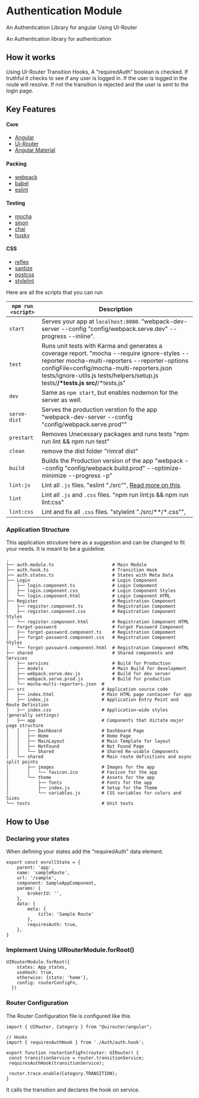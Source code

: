 # Authentication Module
An Authentication Library for angular Using UI-Router


An Authentication library for authentication


## How it works
Using UI-Router Transition Hooks, A "requiredAuth" boolean is checked. If truthful it checks to see if any user is logged in.
If the user is logged in the route will resolve. If not the transition is rejected and the user is sent to the login page.

## Key Features

#### Core
* [Angular](http://angular.io/)
* [Ui-Router](https://ui-router.github.io/)
* [Angular Material](https://material.angular.io/)


#### Packing 
* [webpack](https://github.com/webpack/webpack)
* [babel](https://github.com/babel/babel)
* [eslint](http://eslint.org)

#### Testing
* [mocha](https://mochajs.org/)
* [sinon](http://sinonjs.org/)
* [chai](https://github.com/chaijs/chai)
* [husky](https://github.com/typicode/husky) 


#### CSS
* [reflex](leejordan.github.io/reflex/docs/)
* [santize](https://github.com/jonathantneal/sanitize.css/)
* [postcss](https://github.com/postcss/postcss)
* [stylelint](https://www.npmjs.com/package/stylelint)


Here are all the scripts that you can run

|`npm run <script>`|Description|
|------------------|-----------|
|`start`|Serves your app at `localhost:8080`. "webpack-dev-server --config \"config/webpack.serve.dev\" --progress --inline".|
|`test`|Runs unit tests with Karma and generates a coverage report. "mocha --require ignore-styles --reporter mocha-multi-reporters --reporter-options configFile=config/mocha-multi-reporters.json tests/ignore-utils.js tests/helpers/setup.js tests/**/*tests.js src/**/*tests.js"|
|`dev`|Same as `npm start`, but enables nodemon for the server as well.|
|`serve-dist`|Serves the production verstion fo the app "webpack-dev-server --config \"config/webpack.serve.prod\""|
|`prestart`|Removes Unecessary packages and runs tests "npm run lint && npm run test"|
|`clean`|remove the dist folder "rimraf dist"|
|`build`|Builds the Production version of the app "webpack --config \"config/webpack.build.prod\" --optimize-minimize --progress -p"|
|`lint:js`|Lint all `.js` files. "eslint \"./src\"", [Read more on this](http://eslint.org/docs/user-guide/command-line-interface.html#fix). |
|`lint`|Lint all `.js` and `.css` files. "npm run lint:js && npm run lint:css" |
|`lint:css`|Lint and fix all `.css` files. "stylelint \"./src/**/*.css\"", |



### Application Structure

This application strcuture here as a suggestion and can be changed to fit your needs. It is meant to be a guideline.

```
.
├── auth.module.ts                      # Main Module
├── auth.hook.ts                        # Transition Hook
├── auth.states.ts                      # States with Meta Data
├── Login                               # Login Component
│   ├── login.component.ts              # Login Compoment
│   ├── login.component.css             # Login Component Styles
│   └── login.component.html            # Login Component HTML
├── Register                            # Registration Component
│   ├── register.component.ts           # Registration Compoment
│   ├── register.component.css          # Registration Component Styles
│   └── register.component.html         # Registration Component HTML
├── Forgot-password                     # Forgot Password Component
│   ├── forgot-password.component.ts    # Registration Compoment
│   ├── forgot-password.component.css   # Registration Component Styles
│   └── forgot-password.component.html  # Registration Component HTML
├── shared                              # Shared components and Services
│   ├── services                        # Build for Production
│   ├── models                          # Main Build for development
│   ├── webpack.serve.dev.js            # Build for dev server
│   ├── webpack.serve.prod.js           # Build for production
│   └── mocha-multi-reporters.json  # 
├── src                             # Application source code
│   ├── index.html                  # Main HTML page container for app
│   ├── index.js                    # Application Entry Point and Route Definition
│   ├── index.css                   # Application-wide styles (generally settings)
│   ├── app                         # Components that dictate major page structure
│   │   ├── Dashboard               # Dashboard Page
│   │   ├── Home                    # Home Page
│   │   ├── MainLayout              # Main Template for layout
│   │   ├── NotFound                # Not Found Page
│   │   └── Shared                  # Shared Re-usable Components
│   └── shared                      # Main route definitions and async split points
│       ├── images                  # Images for the app
│       │   └── favicon.ico         # Favicon for the app
│       └── theme                   # Assets for the app
│           ├── fonts               # Fonts for the app
│           ├── index.js            # Setup for the Theme
│           └── variables.js        # CSS variables for colors and Sizes
└── tests                           # Unit tests
```

## How to Use

### Declaring your states
When defining your states add the "requiredAuth" data element.

```
export const enrollState = {
	parent: 'app',
	name: 'sampleRoute',
	url: '/sample',
	component: SampleAppComponent,
	params: {
		brokerId: '',
	},
	data: { 
		meta: {
			title: 'Sample Route'
		},
		requiresAuth: true,
	},
}
```
### Implement Using UIRouterModule.forRoot()

```
UIRouterModule.forRoot({
    states: App_states,
    useHash: true,
    otherwise: {state: 'home'},
    config: routerConfigFn,
  })
 ```
 
 ### Router Configuration
 The Router Configuration file is configured like this
 
 ```
 import { UIRouter, Category } from "@uirouter/angular";

// Hooks
import { requiresAuthHook } from './Auth/auth.hook';

export function routerConfigFn(router: UIRouter) {
  const transitionService = router.transitionService;
  requiresAuthHook(transitionService);

  router.trace.enable(Category.TRANSITION);
}
 ```
 
 It calls the transition and declares the hook on service.

